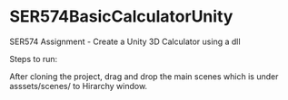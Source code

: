 # SER574BasicCalculatorUnity
SER574 Assignment - Create a Unity 3D Calculator using a dll 


Steps to run:

After cloning the project, drag and drop the main scenes which is under asssets/scenes/ to Hirarchy window.

